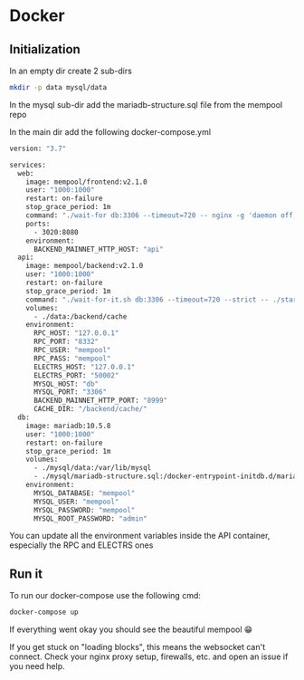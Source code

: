 # Docker

## Initialization

In an empty dir create 2 sub-dirs

```bash
mkdir -p data mysql/data
```

In the mysql sub-dir add the mariadb-structure.sql file from the mempool repo

In the main dir add the following docker-compose.yml

```bash
version: "3.7"

services:
  web:
    image: mempool/frontend:v2.1.0
    user: "1000:1000"
    restart: on-failure
    stop_grace_period: 1m
    command: "./wait-for db:3306 --timeout=720 -- nginx -g 'daemon off;'"
    ports:
      - 3020:8080
    environment:
      BACKEND_MAINNET_HTTP_HOST: "api"
  api:
    image: mempool/backend:v2.1.0
    user: "1000:1000"
    restart: on-failure
    stop_grace_period: 1m
    command: "./wait-for-it.sh db:3306 --timeout=720 --strict -- ./start.sh"
    volumes:
      - ./data:/backend/cache
    environment:
      RPC_HOST: "127.0.0.1"
      RPC_PORT: "8332"
      RPC_USER: "mempool"
      RPC_PASS: "mempool"
      ELECTRS_HOST: "127.0.0.1"
      ELECTRS_PORT: "50002"
      MYSQL_HOST: "db"
      MYSQL_PORT: "3306"
      BACKEND_MAINNET_HTTP_PORT: "8999"
      CACHE_DIR: "/backend/cache/"
  db:
    image: mariadb:10.5.8
    user: "1000:1000"
    restart: on-failure
    stop_grace_period: 1m
    volumes:
      - ./mysql/data:/var/lib/mysql
      - ./mysql/mariadb-structure.sql:/docker-entrypoint-initdb.d/mariadb-structure.sql
    environment:
      MYSQL_DATABASE: "mempool"
      MYSQL_USER: "mempool"
      MYSQL_PASSWORD: "mempool"
      MYSQL_ROOT_PASSWORD: "admin"

```

You can update all the environment variables inside the API container, especially the RPC and ELECTRS ones

## Run it

To run our docker-compose use the following cmd:

```bash
docker-compose up
```

If everything went okay you should see the beautiful mempool :grin:

If you get stuck on "loading blocks", this means the websocket can't connect.
Check your nginx proxy setup, firewalls, etc. and open an issue if you need help.

